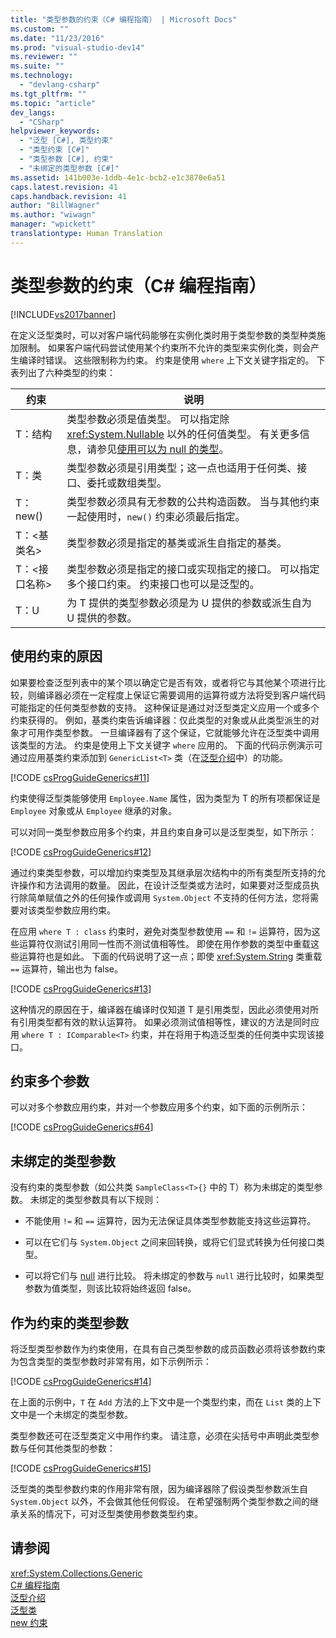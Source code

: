 ```yaml
---
title: "类型参数的约束（C# 编程指南） | Microsoft Docs"
ms.custom: ""
ms.date: "11/23/2016"
ms.prod: "visual-studio-dev14"
ms.reviewer: ""
ms.suite: ""
ms.technology: 
  - "devlang-csharp"
ms.tgt_pltfrm: ""
ms.topic: "article"
dev_langs: 
  - "CSharp"
helpviewer_keywords: 
  - "泛型 [C#], 类型约束"
  - "类型约束 [C#]"
  - "类型参数 [C#], 约束"
  - "未绑定的类型参数 [C#]"
ms.assetid: 141b003e-1ddb-4e1c-bcb2-e1c3870e6a51
caps.latest.revision: 41
caps.handback.revision: 41
author: "BillWagner"
ms.author: "wiwagn"
manager: "wpickett"
translationtype: Human Translation
---
```

# 类型参数的约束（C# 编程指南）
[!INCLUDE[vs2017banner](../../../csharp/includes/vs2017banner.md)]

在定义泛型类时，可以对客户端代码能够在实例化类时用于类型参数的类型种类施加限制。  如果客户端代码尝试使用某个约束所不允许的类型来实例化类，则会产生编译时错误。  这些限制称为约束。  约束是使用 `where` 上下文关键字指定的。  下表列出了六种类型的约束：  
  
|约束|说明|  
|--------|--------|  
|T：结构|类型参数必须是值类型。  可以指定除 <xref:System.Nullable> 以外的任何值类型。  有关更多信息，请参见[使用可以为 null 的类型](../../../csharp/programming-guide/nullable-types/using-nullable-types.md)。|  
|T：类|类型参数必须是引用类型；这一点也适用于任何类、接口、委托或数组类型。|  
|T：new\(\)|类型参数必须具有无参数的公共构造函数。  当与其他约束一起使用时，`new()` 约束必须最后指定。|  
|T：\<基类名\>|类型参数必须是指定的基类或派生自指定的基类。|  
|T：\<接口名称\>|类型参数必须是指定的接口或实现指定的接口。  可以指定多个接口约束。  约束接口也可以是泛型的。|  
|T：U|为 T 提供的类型参数必须是为 U 提供的参数或派生自为 U 提供的参数。|  
  
## 使用约束的原因  
 如果要检查泛型列表中的某个项以确定它是否有效，或者将它与其他某个项进行比较，则编译器必须在一定程度上保证它需要调用的运算符或方法将受到客户端代码可能指定的任何类型参数的支持。  这种保证是通过对泛型类定义应用一个或多个约束获得的。  例如，基类约束告诉编译器：仅此类型的对象或从此类型派生的对象才可用作类型参数。  一旦编译器有了这个保证，它就能够允许在泛型类中调用该类型的方法。  约束是使用上下文关键字 `where` 应用的。  下面的代码示例演示可通过应用基类约束添加到 `GenericList<T>` 类（在[泛型介绍](../../../csharp/programming-guide/generics/introduction-to-generics.md)中）的功能。  
  
 [!CODE [csProgGuideGenerics#11](../CodeSnippet/VS_Snippets_VBCSharp/csProgGuideGenerics#11)]  
  
 约束使得泛型类能够使用 `Employee.Name` 属性，因为类型为 T 的所有项都保证是 `Employee` 对象或从 `Employee` 继承的对象。  
  
 可以对同一类型参数应用多个约束，并且约束自身可以是泛型类型，如下所示：  
  
 [!CODE [csProgGuideGenerics#12](../CodeSnippet/VS_Snippets_VBCSharp/csProgGuideGenerics#12)]  
  
 通过约束类型参数，可以增加约束类型及其继承层次结构中的所有类型所支持的允许操作和方法调用的数量。  因此，在设计泛型类或方法时，如果要对泛型成员执行除简单赋值之外的任何操作或调用 `System.Object` 不支持的任何方法，您将需要对该类型参数应用约束。  
  
 在应用 `where T : class` 约束时，避免对类型参数使用 `==` 和 `!=` 运算符，因为这些运算符仅测试引用同一性而不测试值相等性。  即使在用作参数的类型中重载这些运算符也是如此。  下面的代码说明了这一点；即使 <xref:System.String> 类重载 `==` 运算符，输出也为 false。  
  
 [!CODE [csProgGuideGenerics#13](../CodeSnippet/VS_Snippets_VBCSharp/csProgGuideGenerics#13)]  
  
 这种情况的原因在于，编译器在编译时仅知道 T 是引用类型，因此必须使用对所有引用类型都有效的默认运算符。  如果必须测试值相等性，建议的方法是同时应用 `where T : IComparable<T>` 约束，并在将用于构造泛型类的任何类中实现该接口。  
  
## 约束多个参数  
 可以对多个参数应用约束，并对一个参数应用多个约束，如下面的示例所示：  
  
 [!CODE [csProgGuideGenerics#64](../CodeSnippet/VS_Snippets_VBCSharp/csProgGuideGenerics#64)]  
  
## 未绑定的类型参数  
 没有约束的类型参数（如公共类 `SampleClass<T>{}` 中的 T）称为未绑定的类型参数。  未绑定的类型参数具有以下规则：  
  
-   不能使用 `!=` 和 `==` 运算符，因为无法保证具体类型参数能支持这些运算符。  
  
-   可以在它们与 `System.Object` 之间来回转换，或将它们显式转换为任何接口类型。  
  
-   可以将它们与 [null](../../../csharp/language-reference/keywords/null.md) 进行比较。  将未绑定的参数与 `null` 进行比较时，如果类型参数为值类型，则该比较将始终返回 false。  
  
## 作为约束的类型参数  
 将泛型类型参数作为约束使用，在具有自己类型参数的成员函数必须将该参数约束为包含类型的类型参数时非常有用，如下示例所示：  
  
 [!CODE [csProgGuideGenerics#14](../CodeSnippet/VS_Snippets_VBCSharp/csProgGuideGenerics#14)]  
  
 在上面的示例中，`T` 在 `Add` 方法的上下文中是一个类型约束，而在 `List` 类的上下文中是一个未绑定的类型参数。  
  
 类型参数还可在泛型类定义中用作约束。  请注意，必须在尖括号中声明此类型参数与任何其他类型的参数：  
  
 [!CODE [csProgGuideGenerics#15](../CodeSnippet/VS_Snippets_VBCSharp/csProgGuideGenerics#15)]  
  
 泛型类的类型参数约束的作用非常有限，因为编译器除了假设类型参数派生自 `System.Object` 以外，不会做其他任何假设。  在希望强制两个类型参数之间的继承关系的情况下，可对泛型类使用参数类型约束。  
  
## 请参阅  
 <xref:System.Collections.Generic>   
 [C\# 编程指南](../../../csharp/programming-guide/index.md)   
 [泛型介绍](../../../csharp/programming-guide/generics/introduction-to-generics.md)   
 [泛型类](../../../csharp/programming-guide/generics/generic-classes.md)   
 [new 约束](../../../csharp/language-reference/keywords/new-constraint.md)